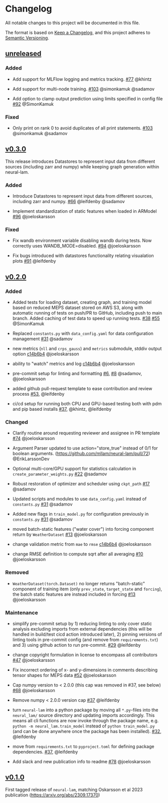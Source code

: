 # Changelog

All notable changes to this project will be documented in this file.

The format is based on [Keep a Changelog](https://keepachangelog.com/en/1.1.0/),
and this project adheres to [Semantic Versioning](https://semver.org/spec/v2.0.0.html).

## [unreleased](https://github.com/mllam/neural-lam/compare/v0.3.0...HEAD)

### Added

- Add support for MLFlow logging and metrics tracking. [\#77](https://github.com/mllam/neural-lam/pull/77)
  @khintz

- Add support for multi-node training.
[\#103](https://github.com/mllam/neural-lam/pull/103) @simonkamuk @sadamov

- Add option to clamp output prediction using limits specified in config file [\#92](https://github.com/mllam/neural-lam/pull/92) @SimonKamuk

### Fixed
- Only print on rank 0 to avoid duplicates of all print statements.
[\#103](https://github.com/mllam/neural-lam/pull/103) @simonkamuk @sadamov

## [v0.3.0](https://github.com/mllam/neural-lam/releases/tag/v0.3.0)

This release introduces Datastores to represent input data from different sources (including zarr and numpy) while keeping graph generation within neural-lam.

### Added

- Introduce Datastores to represent input data from different sources, including zarr and numpy.
  [\#66](https://github.com/mllam/neural-lam/pull/66)
 @leifdenby @sadamov

- Implement standardization of static features when loaded in ARModel [\#96](https://github.com/mllam/neural-lam/pull/96) @joeloskarsson

### Fixed

- Fix wandb environment variable disabling wandb during tests. Now correctly uses WANDB_MODE=disabled. [\#94](https://github.com/mllam/neural-lam/pull/94) @joeloskarsson

- Fix bugs introduced with datastores functionality relating visualation plots [\#91](https://github.com/mllam/neural-lam/pull/91) @leifdenby

## [v0.2.0](https://github.com/mllam/neural-lam/releases/tag/v0.2.0)

### Added
- Added tests for loading dataset, creating graph, and training model based on reduced MEPS dataset stored on AWS S3, along with automatic running of tests on push/PR to GitHub, including push to main branch. Added caching of test data to speed up running tests.
  [\#38](https://github.com/mllam/neural-lam/pull/38) [\#55](https://github.com/mllam/neural-lam/pull/55)
  @SimonKamuk

- Replaced `constants.py` with `data_config.yaml` for data configuration management
  [\#31](https://github.com/mllam/neural-lam/pull/31)
  @sadamov

- new metrics (`nll` and `crps_gauss`) and `metrics` submodule, stddiv output option
  [c14b6b4](https://github.com/mllam/neural-lam/commit/c14b6b4323e6b56f1f18632b6ca8b0d65c3ce36a)
  @joeloskarsson

- ability to "watch" metrics and log
  [c14b6b4](https://github.com/mllam/neural-lam/commit/c14b6b4323e6b56f1f18632b6ca8b0d65c3ce36a)
  @joeloskarsson

- pre-commit setup for linting and formatting
  [\#6](https://github.com/mllam/neural-lam/pull/6), [\#8](https://github.com/mllam/neural-lam/pull/8)
  @sadamov, @joeloskarsson

- added github pull-request template to ease contribution and review process
  [\#53](https://github.com/mllam/neural-lam/pull/53), @leifdenby

- ci/cd setup for running both CPU and GPU-based testing both with pdm and pip based installs [\#37](https://github.com/mllam/neural-lam/pull/37), @khintz, @leifdenby

### Changed

- Clarify routine around requesting reviewer and assignee in PR template
  [\#74](https://github.com/mllam/neural-lam/pull/74)
  @joeloskarsson

- Argument Parser updated to use action="store_true" instead of 0/1 for boolean arguments.
  (https://github.com/mllam/neural-lam/pull/72)
  @ErikLarssonDev

-  Optional multi-core/GPU support for statistics calculation in `create_parameter_weights.py`
  [\#22](https://github.com/mllam/neural-lam/pull/22)
  @sadamov

- Robust restoration of optimizer and scheduler using `ckpt_path`
  [\#17](https://github.com/mllam/neural-lam/pull/17)
  @sadamov

- Updated scripts and modules to use `data_config.yaml` instead of `constants.py`
  [\#31](https://github.com/mllam/neural-lam/pull/31)
  @sadamov

- Added new flags in `train_model.py` for configuration previously in `constants.py`
  [\#31](https://github.com/mllam/neural-lam/pull/31)
  @sadamov

- moved batch-static features ("water cover") into forcing component return by `WeatherDataset`
  [\#13](https://github.com/mllam/neural-lam/pull/13)
  @joeloskarsson

- change validation metric from `mae` to `rmse`
  [c14b6b4](https://github.com/mllam/neural-lam/commit/c14b6b4323e6b56f1f18632b6ca8b0d65c3ce36a)
  @joeloskarsson

- change RMSE definition to compute sqrt after all averaging
  [\#10](https://github.com/mllam/neural-lam/pull/10)
  @joeloskarsson

### Removed

- `WeatherDataset(torch.Dataset)` no longer returns "batch-static" component of
  training item (only `prev_state`, `target_state` and `forcing`), the batch static features are
  instead included in forcing
  [\#13](https://github.com/mllam/neural-lam/pull/13)
  @joeloskarsson

### Maintenance

- simplify pre-commit setup by 1) reducing linting to only cover static
  analysis excluding imports from external dependencies (this will be handled
  in build/test cicd action introduced later), 2) pinning versions of linting
  tools in pre-commit config (and remove from `requirements.txt`) and 3) using
  github action to run pre-commit.
  [\#29](https://github.com/mllam/neural-lam/pull/29)
  @leifdenby

- change copyright formulation in license to encompass all contributors
  [\#47](https://github.com/mllam/neural-lam/pull/47)
  @joeloskarsson

- Fix incorrect ordering of x- and y-dimensions in comments describing tensor
  shapes for MEPS data
  [\#52](https://github.com/mllam/neural-lam/pull/52)
  @joeloskarsson

- Cap numpy version to < 2.0.0 (this cap was removed in #37, see below)
  [\#68](https://github.com/mllam/neural-lam/pull/68)
  @joeloskarsson

- Remove numpy < 2.0.0 version cap
  [\#37](https://github.com/mllam/neural-lam/pull/37)
  @leifdenby

- turn `neural-lam` into a python package by moving all `*.py`-files into the
  `neural_lam/` source directory and updating imports accordingly. This means
  all cli functions are now invoke through the package name, e.g. `python -m
  neural_lam.train_model` instead of `python train_model.py` (and can be done
  anywhere once the package has been installed).
  [\#32](https://github.com/mllam/neural-lam/pull/32), @leifdenby

- move from `requirements.txt` to `pyproject.toml` for defining package dependencies.
  [\#37](https://github.com/mllam/neural-lam/pull/37), @leifdenby

- Add slack and new publication info to readme
  [\#78](https://github.com/mllam/neural-lam/pull/78)
  @joeloskarsson

## [v0.1.0](https://github.com/mllam/neural-lam/releases/tag/v0.1.0)

First tagged release of `neural-lam`, matching Oskarsson et al 2023 publication
(<https://arxiv.org/abs/2309.17370>)

